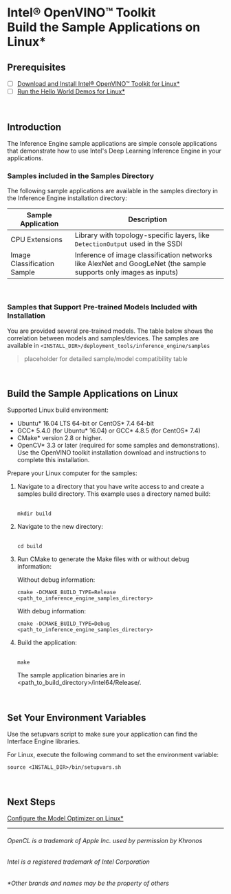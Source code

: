 

# Intel® OpenVINO™ Toolkit <br>Build the Sample Applications on Linux*

## Prerequisites

- [ ] [Download and Install Intel® OpenVINO™ Toolkit for Linux*](https://github.com/hunnel/openVINO_install_guide_linux_without_FPGA/blob/master/readme.md)<br>
- [ ] [Run the Hello World Demos for Linux*](https://github.com/hunnel/openVINO_install_guide_linux_without_FPGA/blob/master/hello_world_tutorial_linux.md)<br>

<br>

## Introduction

The Inference Engine sample applications are simple console applications that demonstrate how to use Intel's Deep Learning Inference Engine in your applications.

### Samples included in the Samples Directory

The following sample applications are available in the samples directory in the Inference Engine installation directory:

| Sample Application  | Description |
| ------------- | ------------- |
| CPU Extensions | Library with topology-specific layers, like `DetectionOutput` used in the SSDl  |
| Image Classification Sample | Inference of image classification networks like AlexNet and GoogLeNet (the sample supports only images as inputs) |

<br>

### Samples that Support Pre-trained Models Included with Installation

You are provided several pre-trained models. The table below shows the correlation between models and samples/devices.  The samples are available in `<INSTALL_DIR>/deployment_tools/inference_engine/samples`

> placeholder for detailed sample/model compatibility table

<br>

## Build the Sample Applications on Linux

Supported Linux build environment:

<ul>
  <li>Ubuntu* 16.04 LTS 64-bit or CentOS* 7.4 64-bit</li>
<li>GCC* 5.4.0 (for Ubuntu* 16.04) or GCC* 4.8.5 (for CentOS* 7.4)</li>
<li>CMake* version 2.8 or higher.</li>
<li>OpenCV* 3.3 or later (required for some samples and demonstrations). Use the OpenVINO toolkit installation download and instructions to complete this installation.</li>
</ul>

Prepare your Linux computer for the samples:

<ol>
<li>Navigate to a directory that you have write access to and create a samples build directory. This example uses a directory named build:</li><br>

    mkdir build

<li> Navigate to the new directory:</li><br>

    cd build

<li> Run CMake to generate the Make files with or without debug information:<br>

  Without debug information:

    cmake -DCMAKE_BUILD_TYPE=Release <path_to_inference_engine_samples_directory>

  With debug information:

    cmake -DCMAKE_BUILD_TYPE=Debug <path_to_inference_engine_samples_directory>

</li>

<li> Build the application:</li><br>

    make

The sample application binaries are in <path_to_build_directory>/intel64/Release/.

</ol>

<br>

## Set Your Environment Variables

Use the setupvars script to make sure your application can find the Interface Engine libraries.

For Linux, execute the following command to set the environment variable:<br>

    source <INSTALL_DIR>/bin/setupvars.sh

<br>

## Next Steps

[Configure the Model Optimizer on Linux*](https://github.com/hunnel/openVINO_install_guide_linux_without_FPGA/blob/master/configure_model_optimizer_linux.md)


***

###### OpenCL is a trademark of Apple Inc. used by permission by Khronos   
###### Intel is a registered trademark of Intel Corporation
###### &ast;Other brands and names may be the property of others
